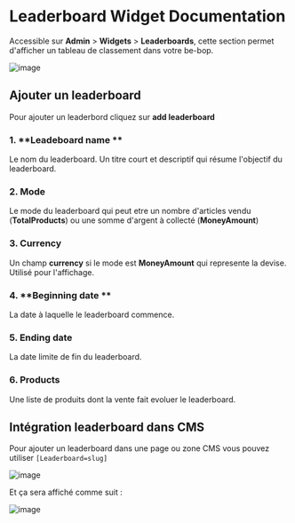 # Leaderboard Widget Documentation

Accessible sur **Admin** > **Widgets** > **Leaderboards**, cette section permet d'afficher un tableau de classement dans votre be-bop.

![image](https://github.com/user-attachments/assets/d9de6d66-d5ac-4f10-9d26-ab1a923946a4)

## Ajouter un leaderboard

Pour ajouter un leaderbord cliquez sur **add leaderboard**

### 1. **Leadeboard name **

Le nom du leaderboard. Un titre court et descriptif qui résume l'objectif du leaderboard.

### 2. **Mode**

Le mode du leaderboard qui peut etre un nombre d'articles vendu (**TotalProducts**) ou une somme d'argent à collecté (**MoneyAmount**)

### 3. Currency

Un champ **currency** si le mode est **MoneyAmount** qui represente la devise. Utilisé pour l'affichage.

### 4. **Beginning date **

La date à laquelle le leaderboard commence.

### 5. **Ending date**

La date limite de fin du leaderboard.

### 6. **Products**

Une liste de produits dont la vente fait evoluer le leaderboard.

## Intégration leaderboard dans CMS

Pour ajouter un leaderboard dans une page ou zone CMS vous pouvez utiliser `[Leaderboard=slug]`

![image](https://github.com/user-attachments/assets/d5cfc39b-558c-428e-a067-9f3d1e3a0b7c)

Et ça sera affiché comme suit :

![image](https://github.com/user-attachments/assets/41b28a8f-aef6-4fe6-b708-19481e3822a0)
